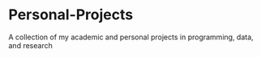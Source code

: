 # Personal-Projects
A collection of my academic and personal projects in programming, data, and research

